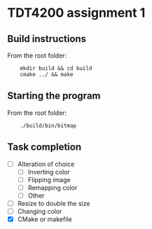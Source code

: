 # TDT4200 assignment 1

## Build instructions
From the root folder:

```shell
	mkdir build && cd build
	cmake ../ && make
```

## Starting the program
From the root folder:

```
	./build/bin/bitmap
```

## Task completion

- [ ] Alteration of choice 
	- [ ] Inverting color
	- [ ] Flipping image
	- [ ] Remapping color
	- [ ] Other
- [ ] Resize to double the size
- [ ] Changing color
- [X] CMake or makefile